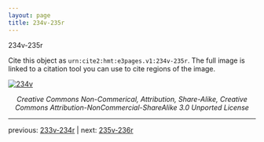 ```yaml
---
layout: page
title: 234v-235r
---
```


234v-235r

Cite this object as `urn:cite2:hmt:e3pages.v1:234v-235r`.  The full image is linked to a citation tool you can use to cite regions of the image.

[![234v](http://www.homermultitext.org/iipsrv?IIIF=/project/homer/pyramidal/deepzoom/hmt/e3bifolio/v1/E3_234v_235r.tif/full/800,/0/default.jpg)](http://www.homermultitext.org/ict2/?urn=urn:cite2:hmt:e3bifolio.v1:E3_234v_235r) 

<p style="text-align: center; font-style: italic;">Creative Commons Non-Commerical, Attribution, Share-Alike, Creative Commons Attribution-NonCommercial-ShareAlike 3.0 Unported License</p>

---

previous: [233v-234r](../233v-234r/) | next: [235v-236r](../235v-236r/)